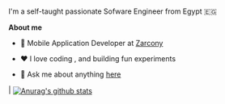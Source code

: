 
<br />

I'm a self-taught passionate Sofware Engineer from Egypt 🇪🇬

**About me**

- 💼 Mobile Application Developer at [Zarcony](https://zarcony.com/)

- ❤️ I love coding , and building fun experiments

- 💬 Ask me about anything [here](https://www.linkedin.com/in/ahmeddhus/)


| <a href="https://github.com/ahmeddhus/github-readme-stats"><img align="center" src="https://github-readme-stats.vercel.app/api?username=ahmeddhus&show_icons=true&include_all_commits=true&theme=buefy&hide_border=true" alt="Anurag's github stats" /></a>
